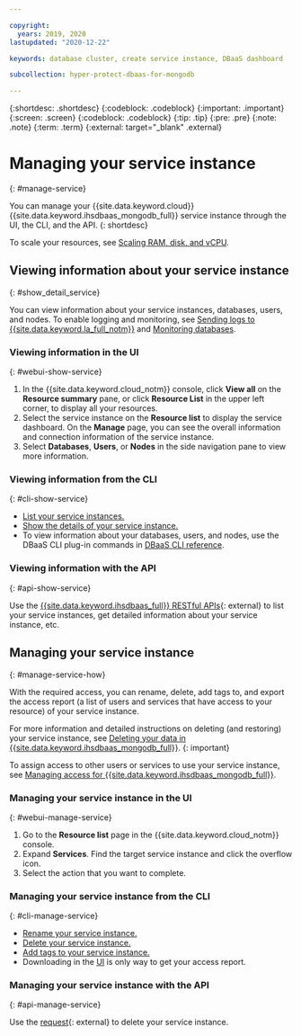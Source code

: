 ```yaml
---

copyright:
  years: 2019, 2020
lastupdated: "2020-12-22"

keywords: database cluster, create service instance, DBaaS dashboard

subcollection: hyper-protect-dbaas-for-mongodb

---
```


{:shortdesc: .shortdesc}
{:codeblock: .codeblock}
{:important: .important}
{:screen: .screen}
{:codeblock: .codeblock}
{:tip: .tip}
{:pre: .pre}
{:note: .note}
{:term: .term}
{:external: target="_blank" .external}

# Managing your service instance
{: #manage-service}

You can manage your {{site.data.keyword.cloud}} {{site.data.keyword.ihsdbaas_mongodb_full}} service instance through the UI, the CLI, and the API.
{: shortdesc}

To scale your resources, see [Scaling RAM, disk, and vCPU](/docs/hyper-protect-dbaas-for-mongodb?topic=hyper-protect-dbaas-for-mongodb-resources-scaling).

## Viewing information about your service instance
{: #show_detail_service}

You can view information about your service instances, databases, users, and nodes. To enable logging and monitoring, see [Sending logs to {{site.data.keyword.la_full_notm}}](/docs/hyper-protect-dbaas-for-mongodb?topic=hyper-protect-dbaas-for-mongodb-sendlogs) and [Monitoring databases](/docs/hyper-protect-dbaas-for-mongodb?topic=hyper-protect-dbaas-for-mongodb-monitor).

### Viewing information in the UI
{: #webui-show-service}

1. In the {{site.data.keyword.cloud_notm}} console, click **View all** on the **Resource summary** pane, or click **Resource List** in the upper left corner, to display all your resources.
2. Select the service instance on the **Resource list** to display the service dashboard. On the **Manage** page, you can see the overall information and connection information of the service instance.
3. Select **Databases**, **Users**, or **Nodes** in the side navigation pane to view more information.

### Viewing information from the CLI
{: #cli-show-service}

- [List your service instances.](/docs/cli?topic=cli-ibmcloud_commands_resource#ibmcloud_resource_service_instances)
- [Show the details of your service instance.](/docs/cli?topic=cli-ibmcloud_commands_resource#ibmcloud_resource_service_instance)
- To view information about your databases, users, and nodes, use the DBaaS CLI plug-in commands in [DBaaS CLI reference](/docs/hyper-protect-dbaas-for-mongodb?topic=hyper-protect-dbaas-for-mongodb-dbaas_cli_plugin).

### Viewing information with the API
{: #api-show-service}

Use the [{{site.data.keyword.ihsdbaas_full}} RESTful APIs](/apidocs/hyperp-dbaas/hyperp-dbaas-v3#get-service-instances){: external} to list your service instances, get detailed information about your service instance, etc.

## Managing your service instance
{: #manage-service-how}

With the required access, you can rename, delete, add tags to, and export the access report (a list of users and services that have access to your resource) of your service instance.

For more information and detailed instructions on deleting (and restoring) your service instance, see [Deleting your data in {{site.data.keyword.ihsdbaas_mongodb_full}}](/docs/hyper-protect-dbaas-for-mongodb?topic=hyper-protect-dbaas-for-mongodb-data-security#data-delete).
{: important}

To assign access to other users or services to use your service instance, see [Managing access for {{site.data.keyword.ihsdbaas_mongodb_full}}](/docs/hyper-protect-dbaas-for-mongodb?topic=hyper-protect-dbaas-for-mongodb-iam).

### Managing your service instance in the UI
{: #webui-manage-service}

1. Go to the **Resource list** page in the {{site.data.keyword.cloud_notm}} console.
2. Expand **Services**. Find the target service instance and click the overflow icon.
3. Select the action that you want to complete.

### Managing your service instance from the CLI
{: #cli-manage-service}

- [Rename your service instance.](/docs/cli?topic=cli-ibmcloud_commands_resource#ibmcloud_resource_service_instance_update)
- [Delete your service instance.](/docs/cli?topic=cli-ibmcloud_commands_resource#ibmcloud_resource_service_instance_delete)
- [Add tags to your service instance.](/docs/cli?topic=cli-ibmcloud_commands_resource#ibmcloud_resource_tag_attach)
- Downloading in the [UI](/docs/hyper-protect-dbaas-for-mongodb?topic=hyper-protect-dbaas-for-mongodb-manage-service#webui-manage-service) is only way to get your access report. 

### Managing your service instance with the API
{: #api-manage-service}

Use the [request](/apidocs/hyperp-dbaas/hyperp-dbaas-v3#delete-a-service-instance){: external} to delete your service instance.
